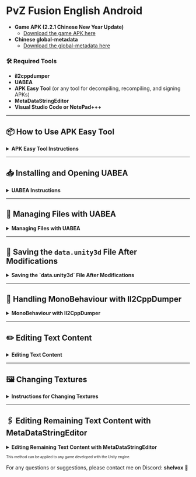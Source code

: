 # PvZ Fusion English Android
- **Game APK (2.2.1 Chinese New Year Update)**  
  - [Download the game APK here](https://mega.nz/folder/LUp2Ba7Q#ev_2Q8fdnHsQKQCXDLdq0Q)
- **Chinese global-metadata**
  - [Download the global-metadata here](https://drive.google.com/file/d/192uuShY-98pWI7GfDEcPOMzjIbGQ3tsD/view?usp=sharing)

### 🛠️ Required Tools

- **il2cppdumper**  
- **UABEA**  
- **APK Easy Tool** (or any tool for decompiling, recompiling, and signing APKs)
- **MetaDataStringEditor**
- **Visual Studio Code or NotePad+++**

---

## 📦 How to Use APK Easy Tool

<details>
  <summary><b>APK Easy Tool Instructions</b></summary>

1. **Download APK Easy Tool**:
   - Visit the link [APK Easy Tool on GitHub](https://github.com/mkcs121/APK-Easy-Tool/releases/tag/v1.60) and download the file.

2. **Install APK Easy Tool**:
   - Extract the contents of the `.zip` file to an accessible location, as the folder will be used in the process. Then, run the `APK Easy Tool.exe` file.

3. **Decompile the APK**:
   - Open APK Easy Tool, select the game APK, and click **"Decompile APK"**. This will decompile the APK, allowing access to `data.unity3d`.
   - The APK will be decompiled into the directory "Apk Easy Tool\1-Decompiled APKs" by default.
   [![Tutorial Video](https://img.youtube.com/vi/offl2_-YOPI/maxresdefault.jpg)](https://youtu.be/offl2_-YOPI)
   <sub>(Click the thumbnail to watch the video)</sub>
4. **Recompile the APK**:
   - After making the desired changes to `data.unity3d`, recompile the file using the **"Recompile APK"** option in APK Easy Tool.
   - Select the directory with the decompiled files and click **"Recompile"**.
   - The recompiled APK will be generated in the directory "Apk Easy Tool\2-Recompiled APKs" and will be automatically signed.
   [![Tutorial Video](https://img.youtube.com/vi/HD_pR6I90-s/maxresdefault.jpg)](https://youtu.be/HD_pR6I90-s)
   <sub>(Click the thumbnail to watch the video)</sub>

5. **Install the APK**:
   - After recompiling and signing the APK, you can install it directly on your Android device using the "Install Apk" tool with the device's charging cable connected to the PC for data transfer. 
     (make sure "USB debugging" is enabled on your device).
   - You can also use emulators like **MemuPlay**, **BlueStacks**, or **LDPlayer**.

</details>

---

## 📥 Installing and Opening UABEA

<details>
  <summary><b>UABEA Instructions</b></summary>

1. **Install UABEA**:
   - Visit the official UABEA repository on GitHub:  
     [UABEA GitHub Repository](https://github.com/nesrak1/UABEA)
   - Download the latest version, extract the files to an accessible location, and run the `UABEAvalonia.exe` program.

2. **Open the `data.unity3d` file**:
   - In UABEA, click **File > Open** and select the `data.unity3d` file you want to modify (this file is located in the decompiled APK directory:  
     `Apk Easy Tool\1-Decompiled APKs\DECOMPILED_APK_NAME\assets\bin\Data`).
   - This file contains all compressed data, such as textures, assets, audio, and animations from the game.

3. **Extract the file**:
   - Click **File** to extract the contents and choose a location on your computer to save the extracted `data.unity3d` file. Then, click **Export all** to extract the bundles inside the file, such as `resources.assets`. (Avoid opening the file directly in memory, as this may result in data loss if the application crashes.)

4. **Opening the extracted `data.unity3d` file**:  
   - After extracting `data.unity3d` and its bundles, close UABEA and reopen the program. Then, open the `Extracted DataUnity3D` file.  
   - After loading the file, click the selection tab and choose the **`resources.assets`** bundle to continue editing.
   [![Tutorial Video](https://img.youtube.com/vi/1V9Vn4RyL9E/maxresdefault.jpg)](https://youtu.be/1V9Vn4RyL9E)
   <sub>(Click the thumbnail to watch the video)</sub>
</details>

---

## 📂 Managing Files with UABEA

<details>
  <summary><b>Managing Files with UABEA</b></summary>

1. **Focus only on the `resources.assets` bundle** (as it contains all the necessary information for meaningful translations and changes):
   - Navigate to the `resources.assets` bundle and click **Info** to open the file viewer window.

2. **Searching for files by name**
   - Searching for files by name can be tricky, as the search will only work if you use the exact name of the file you're looking for.  
   - Use the direction options to assist in the search, as if the file is at the top and you search at the bottom, UABEA might not find it.

3. **Apply a view filter**:
   - Go to the **View** tab and apply a filter to make file searching easier.  
   - Focus on the following file formats:
     - **TextAsset**: Contains Almanac data and `Plant_Data`.
     - **Texture2D**: Contains game interface textures, plants, etc.
     - **MonoBehaviour**: Contains game interface text and data. Focus only on files like `Text`, `TextMeshPro`, `TextMeshProUGUI`, and `TMP_InputField` as they contain translation information.
     - **Font**: Contains all fonts used in the game.
</details>

---

## 💾 Saving the `data.unity3d` File After Modifications  

<details>
   <summary><b>Saving the `data.unity3d` File After Modifications</b></summary>  

<sub>Saving the `data.unity3d` file might seem complicated at first, but the process is simpler than it appears. Follow the steps below to ensure your modifications are applied correctly:<sub>
1. **Saving `resources.assets`**  
   - After making all desired changes to `resources.assets`, click **File > Save**.  
   - A window will appear with the message:  
     *"File saved. To complete changes, exit this window and File->Save in bundle window."*  
   - Click **Ok** and close the file viewer window.  

2. **Saving in the bundle manager**  
   - Return to the bundle manager window.  
   - Click **File > Save**.  
   - If the screen freezes, wait a few moments until the process completes and the mini window closes automatically.  

3. **Compressing the `data.unity3d` file**  
   - After saving, click **File > Compress**.  
   - An Explorer window will open, where you should select the **original `data.unity3d` file (not extracted)**, located inside the decompiled APK folder where you're making modifications.  
   - Choose the **LZ4** compression format and wait for the process to complete.  

4. **Finalizing**  
   - Once the save is complete, your modified `data.unity3d` file will be ready to use.  
   - Now, simply recompile the APK again using **APK Easy Tool** and test your changes in the game!  
</details>

---

## 📃 Handling MonoBehaviour with Il2CppDumper

<details>
  <summary><b>MonoBehaviour with Il2CppDumper</b></summary>

When the game is compiled with **Il2Cpp**, the **MonoBehaviour** data is compressed and unreadable in the `resources.assets` file. To resolve this, **Il2CppDumper** is required.

1. **How to Use Il2CppDumper**:
   - Download **Il2CppDumper**: [GitHub Il2CppDumper](https://github.com/Perfare/Il2CppDumper)
   - Provide the `libil2cpp.so` and `global-metadata.dat` files to **Il2CppDumper**.  
   - After the dump process, the program will create a folder named `DummyDll` in your directory.

2. **Configuring UABEA with Il2CppDumper**:
   - Copy the `DummyDll` folder to the same location as the extracted files.
   - Rename the folder to **Managed**.
   - Restart UABEA to ensure the "MonoBehaviour" files are read correctly.

  
   ... [![Tutorial Video](https://img.youtube.com/vi/fRzrsaGr4MM/maxresdefault.jpg)](https://youtu.be/fRzrsaGr4MM)  
     <sub>(Click the thumbnail to watch the video)</sub>
</details>

---

## ✏️ Editing Text Content

<details>
  <summary><b>Editing Text Content</b></summary>

1. **How to Export and Import Text Files**:
   - Use the **Export dump** and **Import dump** features in UABEA to modify text files (you can also edit text directly in UABEA using the Edit Data function).
   - The text is located in files like `Text`, `TextMeshPro`, `TextMeshProUGUI`, and `TMP_InputField` as mentioned earlier.

2. **Editing Game Text**:
   - Some game text is located in MonoBehaviours, and to translate it, you'll need to manually check each file (Text, TextMeshPro, TextMeshProUGUI, and TMP_InputField). Since the text is disorganized, this task can be tedious. Additionally, many files will contain only numbers (usually plant sun costs) or be empty, and these can be ignored. Good luck editing! 🚀

3. **Editing Other Game Text**:
   - Textual information, such as Odyssey bonuses, game text, level introductions, etc., is located in the `global-metadata.dat` file. You can edit it using the `MetaDataStringEditor` (available only in Mandarin).
</details>

---

## 🖼️ Changing Textures

<details>
<summary><b>Instructions for Changing Textures</b></summary>

1. **How to Filter**:
  - To make searching for textures easier, filter by "Texture2D". Click **"View"**, then **"Filter"**, and select **"Deselect All"**. Then, check only **"Texture2D"**. This will display only textures.
  
2. **Searching for a Specific Texture**:
  - To quickly find the texture you want to modify, click **"View"**, then **"Search by Name"**. Enter the exact name of the texture you're looking for. Example: `SeedChooser_Background`.
  
3. **Changing Search Direction**:
  - If you don't find the desired texture, try changing the search direction using the **"Up"** and **"Down"** arrows.

4. **Modifying the Texture**:
  - After locating the texture, select it and click **"Plugins"** > **"Edit Texture"** > **"Load"**. Choose the modified texture and then click **"Save"** to save the changes.

<sub>If you'd like, you can download a file containing all the game textures with their respective names [**Click here**](https://drive.google.com/file/d/12CUC7Lty_KELPHn2RGYabdaqpEA3GhY1/view?usp=sharing).</sub>

</details>

---

## 🖇️ Editing Remaining Text Content with MetaDataStringEditor

<details>
  <summary><b>Editing Remaining Text Content with MetaDataStringEditor</b></summary>

  ### 1. How to Use MetaDataStringEditor:
   - Download **MetaDataStringEditor**: [GitHub MetaDataStringEditor](https://github.com/JeremieCHN/MetaDataStringEditor/releases/tag/0.0) <sub><sub>(Available only in Mandarin)</sub></sub>
   - Download the `global-metadata` located at the top of this tutorial, or use the `global-metadata` located in the folder:
     ```
     Apk Easy Tool\1-Decompiled APKs\DECOMPILED_APK_NAME\assets\bin\Data\Managed\Metadata
     ```
     But **make a backup** before editing.
   
   - The MetaDataStringEditor interface is in Mandarin. Here's an image showing the translation of each button (in English):  
     ![English Buttons](https://i.imgur.com/X1gITCi.png)
  
   - **Be very careful** not to click "Close File". If you close it, you **will lose all your progress**.
   
   - The strings start appearing further down in the file.  
     ![This is where the strings are](https://i.imgur.com/AQ1RjXd.png)
  
   - **Warning**: MetaDataStringEditor can only handle Mandarin (Chinese) strings well. After making changes, saving, and reopening the file, you'll see strange text. However, you can still edit them normally if you know what each text represents.  
     ![Buggy texts](https://i.imgur.com/IAXH0Xk.png)

</details>

<sub><sub>This method can be applied to any game developed with the Unity engine.</sub></sub>

</details>

For any questions or suggestions, please contact me on Discord: **shelvox** 
🙂
